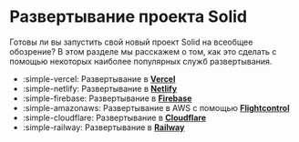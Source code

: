 # Развертывание проекта Solid

Готовы ли вы запустить свой новый проект Solid на всеобщее обозрение? В этом разделе мы расскажем о том, как это сделать с помощью некоторых наиболее популярных служб развертывания.

<div class="grid cards" markdown>

-   :simple-vercel: Развертывание в **[Vercel](./deploying-to-vercel.md)**
-   :simple-netlify: Развертывание в **[Netlify](./deploying-to-netlify.md)**
-   :simple-firebase: Развертывание в **[Firebase](./deploying-to-firebase.md)**
-   :simple-amazonaws: Развертывание в AWS с помощью **[Flightcontrol](./deploying-to-flightcontrol.md)**
-   :simple-cloudflare: Развертывание в **[Cloudflare](./deploying-to-cloudflare.md)**
-   :simple-railway: Развертывание в **[Railway](./deploying-to-railway.md)**

</div>
